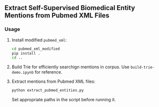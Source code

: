 ## Extract Self-Supervised Biomedical Entity Mentions from Pubmed XML Files

### Usage

1. Install modified `pubmed_xml`: 
    ```bash
    cd pubmed_xml_modified
    pip install .
    cd ..
    ```

1. Build Trie for efficiently searchign mentions in corpus. Use `build-trie-demo.ipynb` for reference.

1. Extract mentions from Pubmed XML files:
    ```bash
    python extract_pubmed_entities.py
    ```
    Set appropriate paths in the script before running it.
